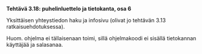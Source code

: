 **Tehtävä 3.18: puhelinluettelo ja tietokanta, osa 6**

Yksittäisen yhteystiedon haku ja infosivu (olivat jo tehtävän 3.13 ratkaisuehdotuksessa).

Huom. ohjelma ei tällaisenaan toimi, sillä ohjelmakoodi ei sisällä tietokannan käyttäjää ja salasanaa.
